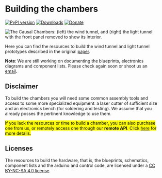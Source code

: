 # Building the chambers

[![PyPI version](https://badge.fury.io/py/causalchamber.svg)](https://badge.fury.io/py/causalchamber)
[![Downloads](https://static.pepy.tech/badge/causalchamber)](https://pepy.tech/project/causalchamber)
[![Donate](https://img.shields.io/static/v1.svg?logo=Github%20Sponsors&label=donate&message=Github%20Sponsors&color=e874ff)](https://github.com/sponsors/juangamella)

![The Causal Chambers: (left) the wind tunnel, and (right) the light tunnel with the front panel removed to show its interior.](https://causalchamber.s3.eu-central-1.amazonaws.com/downloadables/the_chambers.jpg)

Here you can find the resources to build the wind tunnel and light tunnel prototypes described in the original [paper](https://www.nature.com/articles/s42256-024-00964-x).

**Note**: We are still working on documenting the blueprints, electronics diagrams and component lists. Please check again soon or shoot us an [email](mailto:juan@causalchamber.ai).

## Disclaimer

To build the chambers you will need some common assembly tools and access to some more specialized equipment: a laser cutter of sufficient size and an electronics bench (for soldering and testing). We assume that you already posses the pertinent knowledge to use them.

<mark>If you lack the resources or time to build a chamber, you can also purchase one from us, or remotely access one through our **remote API**. Click [here](https://tally.so/r/wbNe0e) for more details.</mark>

## Licenses

The resources to build the hardware, that is, the blueprints, schematics, component lists and the arduino and control code, are licensed under a [CC BY-NC-SA 4.0 license](https://creativecommons.org/licenses/by-nc-sa/4.0/).

